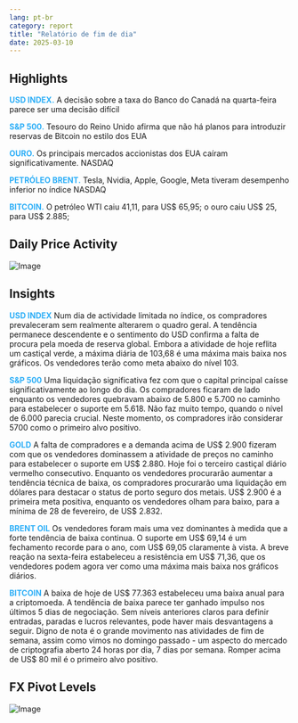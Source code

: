 ```yaml
---
lang: pt-br
category: report
title: "Relatório de fim de dia"
date: 2025-03-10
---
```



<h2>Highlights</h2>
<strong style="color: #2caef7;">USD INDEX.</strong> A decisão sobre a taxa do Banco do Canadá na quarta-feira parece ser uma decisão difícil

<strong style="color: #2caef7;">S&P 500.</strong> Tesouro do Reino Unido afirma que não há planos para introduzir reservas de Bitcoin no estilo dos EUA

<strong style="color: #2caef7;">OURO.</strong> Os principais mercados accionistas dos EUA caíram significativamente. NASDAQ

<strong style="color: #2caef7;">PETRÓLEO BRENT.</strong> Tesla, Nvidia, Apple, Google, Meta tiveram desempenho inferior no índice NASDAQ

<strong style="color: #2caef7;">BITCOIN.</strong> O petróleo WTI caiu 41,11, para US$ 65,95; o ouro caiu US$ 25, para US$ 2.885;



<h2>Daily Price Activity</h2>
<img src="https://markleighedu.github.io/img/Mar-2025/10-Mar-2025/price.jpg" alt="Image"/>

<h2>Insights</h2>
<strong style="color: #2caef7;">USD INDEX</strong> Num dia de actividade limitada no índice, os compradores prevaleceram sem realmente alterarem o quadro geral. A tendência permanece descendente e o sentimento do USD confirma a falta de procura pela moeda de reserva global. Embora a atividade de hoje reflita um castiçal verde, a máxima diária de 103,68 é uma máxima mais baixa nos gráficos. Os vendedores terão como meta abaixo do nível 103.

<strong style="color: #2caef7;">S&P 500</strong> Uma liquidação significativa fez com que o capital principal caísse significativamente ao longo do dia. Os compradores ficaram de lado enquanto os vendedores quebravam abaixo de 5.800 e 5.700 no caminho para estabelecer o suporte em 5.618. Não faz muito tempo, quando o nível de 6.000 parecia crucial. Neste momento, os compradores irão considerar 5700 como o primeiro alvo positivo.

<strong style="color: #2caef7;">GOLD</strong> A falta de compradores e a demanda acima de US$ 2.900 fizeram com que os vendedores dominassem a atividade de preços no caminho para estabelecer o suporte em US$ 2.880. Hoje foi o terceiro castiçal diário vermelho consecutivo. Enquanto os vendedores procurarão aumentar a tendência técnica de baixa, os compradores procurarão uma liquidação em dólares para destacar o status de porto seguro dos metais. US$ 2.900 é a primeira meta positiva, enquanto os vendedores olham para baixo, para a mínima de 28 de fevereiro, de US$ 2.832.

<strong style="color: #2caef7;">BRENT OIL</strong> Os vendedores foram mais uma vez dominantes à medida que a forte tendência de baixa continua. O suporte em US$ 69,14 é um fechamento recorde para o ano, com US$ 69,05 claramente à vista. A breve reação na sexta-feira estabeleceu a resistência em US$ 71,36, que os vendedores podem agora ver como uma máxima mais baixa nos gráficos diários.

<strong style="color: #2caef7;">BITCOIN</strong> A baixa de hoje de US$ 77.363 estabeleceu uma baixa anual para a criptomoeda. A tendência de baixa parece ter ganhado impulso nos últimos 5 dias de negociação. Sem níveis anteriores claros para definir entradas, paradas e lucros relevantes, pode haver mais desvantagens a seguir. Digno de nota é o grande movimento nas atividades de fim de semana, assim como vimos no domingo passado - um aspecto do mercado de criptografia aberto 24 horas por dia, 7 dias por semana. Romper acima de US$ 80 mil é o primeiro alvo positivo.



<h2>FX Pivot Levels</h2>
<img src="https://markleighedu.github.io/img/Mar-2025/10-Mar-2025/pivot.jpg" alt="Image"/>